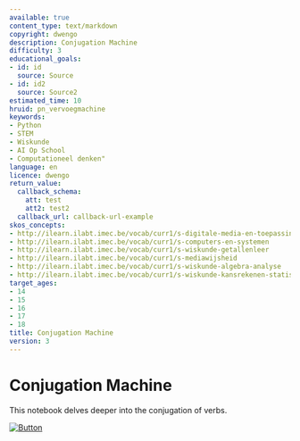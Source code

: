 ```yaml
---
available: true
content_type: text/markdown
copyright: dwengo
description: Conjugation Machine
difficulty: 3
educational_goals:
- id: id
  source: Source
- id: id2
  source: Source2
estimated_time: 10
hruid: pn_vervoegmachine
keywords:
- Python
- STEM
- Wiskunde
- AI Op School
- Computationeel denken"
language: en
licence: dwengo
return_value:
  callback_schema:
    att: test
    att2: test2
  callback_url: callback-url-example
skos_concepts:
- http://ilearn.ilabt.imec.be/vocab/curr1/s-digitale-media-en-toepassingen
- http://ilearn.ilabt.imec.be/vocab/curr1/s-computers-en-systemen
- http://ilearn.ilabt.imec.be/vocab/curr1/s-wiskunde-getallenleer
- http://ilearn.ilabt.imec.be/vocab/curr1/s-mediawijsheid
- http://ilearn.ilabt.imec.be/vocab/curr1/s-wiskunde-algebra-analyse
- http://ilearn.ilabt.imec.be/vocab/curr1/s-wiskunde-kansrekenen-statistiek
target_ages:
- 14
- 15
- 16
- 17
- 18
title: Conjugation Machine
version: 3
---
```

# Conjugation Machine

This notebook delves deeper into the conjugation of verbs.

[![](embed/Button.png "Button")](https://kiks.ilabt.imec.be/hub/tmplogin?id=2120_en "Conjugation machine notebook")
